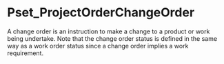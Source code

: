 # Pset_ProjectOrderChangeOrder

A change order is an instruction to make a change to a product or work being undertake. Note that the change order status is defined in the same way as a work order status since a change order implies a work requirement.
